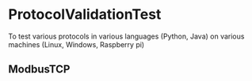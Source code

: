 # ProtocolValidationTest
To test various protocols in various languages (Python, Java) on various machines (Linux, Windows, Raspberry pi)

## ModbusTCP

